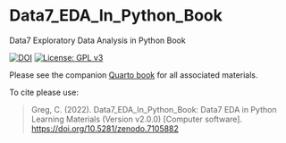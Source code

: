 # Data7_EDA_In_Python_Book
Data7 Exploratory Data Analysis in Python Book

[![DOI](https://zenodo.org/badge/DOI/10.5281/zenodo.7105882.svg)](https://doi.org/10.5281/zenodo.7105882) [![License: GPL v3](https://img.shields.io/badge/License-GPLv3-blue.svg)](https://www.gnu.org/licenses/gpl-3.0)

Please see the companion [Quarto book](https://gchism94.github.io/Data7_EDA_In_Python_Book/) for all associated materials. 

To cite please use: 
>Greg, C. (2022). Data7_EDA_In_Python_Book: Data7 EDA in Python Learning Materials (Version v2.0.0) [Computer software]. https://doi.org/10.5281/zenodo.7105882
